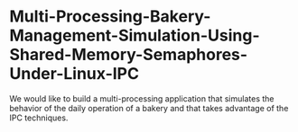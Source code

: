 # Multi-Processing-Bakery-Management-Simulation-Using-Shared-Memory-Semaphores-Under-Linux-IPC
 We would like to build a multi-processing application that simulates the behavior of the  daily operation of a bakery and that takes advantage of the IPC techniques.
